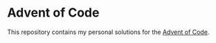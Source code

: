 # Advent of Code

This repository contains my personal solutions for the [Advent of Code](https://adventofcode.com).
